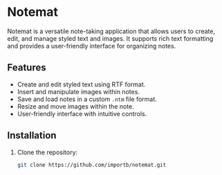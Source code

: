 # Notemat

Notemat is a versatile note-taking application that allows users to create, edit, and manage styled text and images. It supports rich text formatting and provides a user-friendly interface for organizing notes.


## Features

- Create and edit styled text using RTF format.
- Insert and manipulate images within notes.
- Save and load notes in a custom `.ntm` file format.
- Resize and move images within the note.
- User-friendly interface with intuitive controls.

## Installation

1. Clone the repository:
   ```bash
   git clone https://github.com/importb/notemat.git